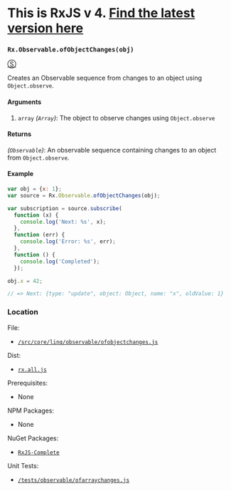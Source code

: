 # This is RxJS v 4. [Find the latest version here](https://github.com/reactivex/rxjs)
### `Rx.Observable.ofObjectChanges(obj)`
[&#x24C8;](https://github.com/Reactive-Extensions/RxJS/blob/master/src/core/linq/observable/ofobjectchanges.js "View in source")

Creates an Observable sequence from changes to an object using `Object.observe`.

#### Arguments
1. `array` *(`Array`)*: The object to observe changes using `Object.observe`

#### Returns
*(`Observable`)*: An observable sequence containing changes to an object from `Object.observe`.

#### Example
```js
var obj = {x: 1};
var source = Rx.Observable.ofObjectChanges(obj);

var subscription = source.subscribe(
  function (x) {
    console.log('Next: %s', x);
  },
  function (err) {
    console.log('Error: %s', err);
  },
  function () {
    console.log('Completed');
  });

obj.x = 42;

// => Next: {type: "update", object: Object, name: "x", oldValue: 1}
```

### Location

File:
- [`/src/core/linq/observable/ofobjectchanges.js`](https://github.com/Reactive-Extensions/RxJS/blob/master/src/core/linq/observable/ofobjectchanges.js)

Dist:
- [`rx.all.js`](https://github.com/Reactive-Extensions/RxJS/blob/master/dist/rx.all.js)

Prerequisites:
- None

NPM Packages:
- None

NuGet Packages:
- [`RxJS-Complete`](http://www.nuget.org/packages/RxJS-Complete)

Unit Tests:
- [`/tests/observable/ofarraychanges.js`](https://github.com/Reactive-Extensions/RxJS/blob/master/tests/observable/ofobjectchanges.js)
